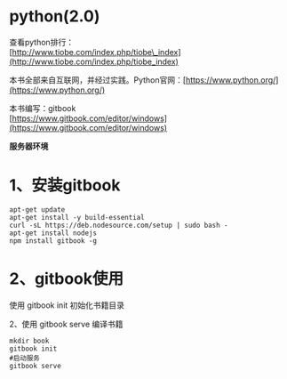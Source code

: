 # python\(2.0\)

查看python排行：  
[http://www.tiobe.com/index.php/tiobe\_index](http://www.tiobe.com/index.php/tiobe_index)

本书全部来自互联网，并经过实践。Python官网：[https://www.python.org/](https://www.python.org/)

本书编写：gitbook  
[https://www.gitbook.com/editor/windows](https://www.gitbook.com/editor/windows)

**服务器环境**

# 1、安装gitbook

```
apt-get update
apt-get install -y build-essential
curl -sL https://deb.nodesource.com/setup | sudo bash -
apt-get install nodejs
npm install gitbook -g
```

# 2、gitbook使用

使用 gitbook init 初始化书籍目录

2、使用 gitbook serve 编译书籍

```
mkdir book
gitbook init
#启动服务
gitbook serve
```



